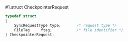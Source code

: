#1.struct CheckpointerRequest

```cpp
typedef struct
{
	SyncRequestType type;		/* request type */
	FileTag		ftag;			/* file identifier */
} CheckpointerRequest;
```